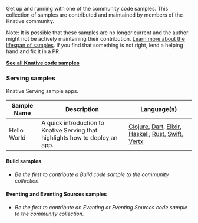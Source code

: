 Get up and running with one of the community code samples. 
This collection of samples are contributed and maintained by members of the Knative community. 

Note: It is possible that these samples are no longer current and the author might not be actively maintaining their contribution. 
[Learn more about the lifespan of samples](../../contributing/DOCS-CONTRIBUTING.md).  If you find that something is not right, lend a helping hand and fix it in a PR.

[**See all Knative code samples**](../../docs/samples/)

### Serving samples

Knative Serving sample apps.

| Sample Name  | Description                                                | Language(s)                                                                                                                                                                                                                                                                                                                                                                                  |
| ----------- | ---------------------------------------------------------- | -------------------------------------------------------------------------------------------------------------------------------------------------------------------------------------------------------------------------------------------------------------------------------------------------------------------------------------------------------------------------------------------- |
| Hello World | A quick introduction to Knative Serving that highlights how to deploy an app. | [Clojure](./serving/helloworld-clojure/README.md), [Dart](./serving/helloworld-dart/README.md), [Elixir](./serving/helloworld-elixir/README.md), [Haskell](./serving/helloworld-haskell/README.md), [Rust](./serving/helloworld-rust/README.md), [Swift](./serving/helloworld-swift/README.md), [Vertx](./serving/helloworld-vertx/README.md) |

#### Build samples

* *Be the first to contribute a Build code sample to the community collection.*

#### Eventing and Eventing Sources samples

* *Be the first to contribute an Eventing or Eventing Sources code sample to the community collection.*

